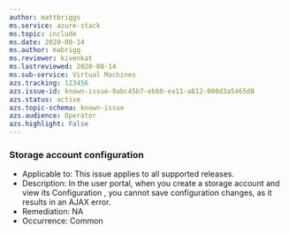 ```yaml
---
author: mattbriggs
ms.service: azure-stack
ms.topic: include
ms.date: 2020-08-14
ms.author: mabrigg
ms.reviewer: kivenkat
ms.lastreviewed: 2020-08-14
ms.sub-service: Virtual Machines
azs.tracking: 123456
azs.issue-id: known-issue-9abc45b7-ebb0-ea11-a812-000d3a5465d8
azs.status: active
azs.topic-schema: known-issue
azs.audience: Operator
azs.highlight: False
---
```

### Storage account configuration

- Applicable to: This issue applies to all supported releases.
- Description: In the user portal, when you create a storage account and view its Configuration , you cannot save configuration changes, as it results in an AJAX error. 
- Remediation: NA
- Occurrence: Common